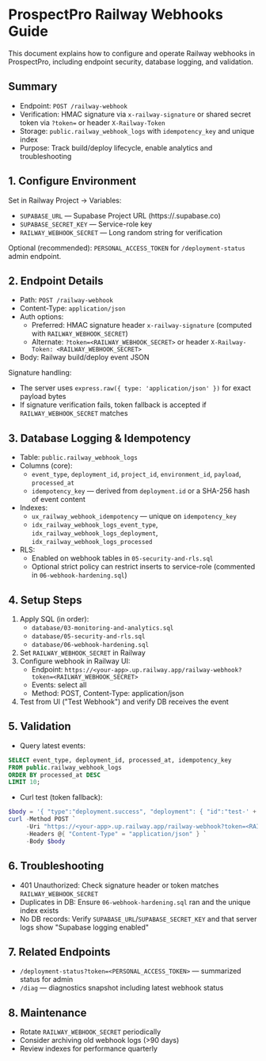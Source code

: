 # ProspectPro Railway Webhooks Guide

This document explains how to configure and operate Railway webhooks in ProspectPro, including endpoint security, database logging, and validation.

## Summary
- Endpoint: `POST /railway-webhook`
- Verification: HMAC signature via `x-railway-signature` or shared secret token via `?token=` or header `X-Railway-Token`
- Storage: `public.railway_webhook_logs` with `idempotency_key` and unique index
- Purpose: Track build/deploy lifecycle, enable analytics and troubleshooting

## 1. Configure Environment
Set in Railway Project → Variables:
- `SUPABASE_URL` — Supabase Project URL (https://<ref>.supabase.co)
- `SUPABASE_SECRET_KEY` — Service-role key
- `RAILWAY_WEBHOOK_SECRET` — Long random string for verification

Optional (recommended): `PERSONAL_ACCESS_TOKEN` for `/deployment-status` admin endpoint.

## 2. Endpoint Details
- Path: `POST /railway-webhook`
- Content-Type: `application/json`
- Auth options:
  - Preferred: HMAC signature header `x-railway-signature` (computed with `RAILWAY_WEBHOOK_SECRET`)
  - Alternate: `?token=<RAILWAY_WEBHOOK_SECRET>` or header `X-Railway-Token: <RAILWAY_WEBHOOK_SECRET>`
- Body: Railway build/deploy event JSON

Signature handling:
- The server uses `express.raw({ type: 'application/json' })` for exact payload bytes
- If signature verification fails, token fallback is accepted if `RAILWAY_WEBHOOK_SECRET` matches

## 3. Database Logging & Idempotency
- Table: `public.railway_webhook_logs`
- Columns (core):
  - `event_type`, `deployment_id`, `project_id`, `environment_id`, `payload`, `processed_at`
  - `idempotency_key` — derived from `deployment.id` or a SHA-256 hash of event content
- Indexes:
  - `ux_railway_webhook_idempotency` — unique on `idempotency_key`
  - `idx_railway_webhook_logs_event_type`, `idx_railway_webhook_logs_deployment`, `idx_railway_webhook_logs_processed`
- RLS:
  - Enabled on webhook tables in `05-security-and-rls.sql`
  - Optional strict policy can restrict inserts to service-role (commented in `06-webhook-hardening.sql`)

## 4. Setup Steps
1. Apply SQL (in order):
   - `database/03-monitoring-and-analytics.sql`
   - `database/05-security-and-rls.sql`
   - `database/06-webhook-hardening.sql`
2. Set `RAILWAY_WEBHOOK_SECRET` in Railway
3. Configure webhook in Railway UI:
   - Endpoint: `https://<your-app>.up.railway.app/railway-webhook?token=<RAILWAY_WEBHOOK_SECRET>`
   - Events: select all
   - Method: POST, Content-Type: application/json
4. Test from UI ("Test Webhook") and verify DB receives the event

## 5. Validation
- Query latest events:
```sql
SELECT event_type, deployment_id, processed_at, idempotency_key
FROM public.railway_webhook_logs
ORDER BY processed_at DESC
LIMIT 10;
```
- Curl test (token fallback):
```powershell
$body = '{ "type":"deployment.success", "deployment": { "id":"test-' + [Guid]::NewGuid().ToString() + '" } }'
curl -Method POST `
     -Uri "https://<your-app>.up.railway.app/railway-webhook?token=<RAILWAY_WEBHOOK_SECRET>" `
     -Headers @{ "Content-Type" = "application/json" } `
     -Body $body
```

## 6. Troubleshooting
- 401 Unauthorized: Check signature header or token matches `RAILWAY_WEBHOOK_SECRET`
- Duplicates in DB: Ensure `06-webhook-hardening.sql` ran and the unique index exists
- No DB records: Verify `SUPABASE_URL`/`SUPABASE_SECRET_KEY` and that server logs show "Supabase logging enabled"

## 7. Related Endpoints
- `/deployment-status?token=<PERSONAL_ACCESS_TOKEN>` — summarized status for admin
- `/diag` — diagnostics snapshot including latest webhook status

## 8. Maintenance
- Rotate `RAILWAY_WEBHOOK_SECRET` periodically
- Consider archiving old webhook logs (>90 days)
- Review indexes for performance quarterly
